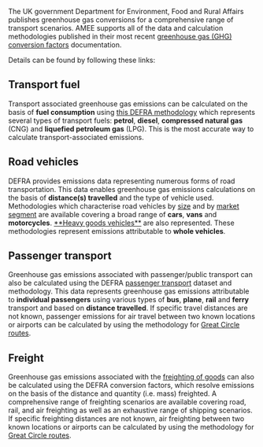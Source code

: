 The UK government Department for Environment, Food and Rural Affairs
publishes greenhouse gas conversions for a comprehensive range of
transport scenarios. AMEE supports all of the data and calculation
methodologies published in their most recent [greenhouse gas (GHG)
conversion
factors](http://www.defra.gov.uk/environment/business/reporting/conversion-factors.htm)
documentation.

Details can be found by following these links:

## Transport fuel

Transport associated greenhouse gas emissions can be calculated on the
basis of **fuel consumption** using [this DEFRA
methodology](DEFRA_transport_fuel_methodology) which represents several
types of transport fuels: **petrol**, **diesel**, **compressed natural
gas** (CNG) and **liquefied petroleum gas** (LPG). This is the most
accurate way to calculate transport-associated emissions.

## Road vehicles

DEFRA provides emissions data representing numerous forms of road
transportation. This data enables greenhouse gas emissions calculations
on the basis of **distance(s) travelled** and the type of vehicle used.
Methodologies which characterise road vehicles by
[size](DEFRA_road_transport_methodology_by_vehicle_size) and by [market
segment](DEFRA_road_transport_methodology_by_vehicle_class) are
available covering a broad range of **cars**, **vans** and
**motorcycles**. [\*\*Heavy goods
vehicles\*\*](DEFRA_heavy_goods_vehicle_methodology) are also
represented. These methodologies represent emissions attributable to
**whole vehicles**.

## Passenger transport

Greenhouse gas emissions associated with passenger/public transport can
also be calculated using the DEFRA [passenger
transport](DEFRA_passenger_transport_methodology) dataset and
methodology. This data represents greenhouse gas emissions attributable
to **individual passengers** using various types of **bus**, **plane**,
**rail** and **ferry** transport and based on **distance travelled**. If
specific travel distances are not known, passenger emissions for air
travel between two known locations or airports can be calculated by
using the methodology for [Great Circle
routes](Great_Circle_flight_methodology).

## Freight

Greenhouse gas emissions associated with the [freighting of
goods](DEFRA_freight_transport_methodology) can also be calculated using
the DEFRA conversion factors, which resolve emissions on the basis of
the distance and quantity (i.e. mass) freighted. A comprehensive range
of freighting scenarios are available covering road, rail, and air
freighting as well as an exhaustive range of shipping scenarios. If
specific freighting distances are not known, air freighting between two
known locations or airports can be calculated by using the methodology
for [Great Circle routes](Great_Circle_flight_methodology).
